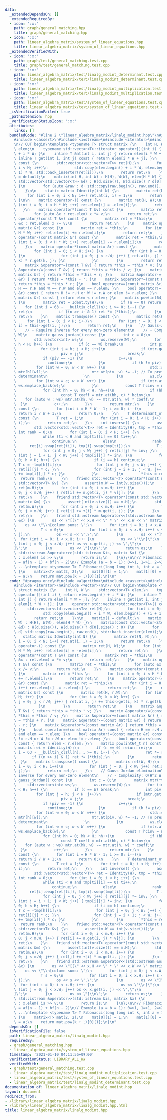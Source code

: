 ```yaml
---
data:
  _extendedDependsOn: []
  _extendedRequiredBy:
  - icon: ':x:'
    path: graph/general_matching.hpp
    title: graph/general_matching.hpp
  - icon: ':x:'
    path: linear_algebra_matrix/system_of_linear_equations.hpp
    title: linear_algebra_matrix/system_of_linear_equations.hpp
  _extendedVerifiedWith:
  - icon: ':x:'
    path: graph/test/general_matching.test.cpp
    title: graph/test/general_matching.test.cpp
  - icon: ':x:'
    path: linear_algebra_matrix/test/linalg_modint_determinant.test.cpp
    title: linear_algebra_matrix/test/linalg_modint_determinant.test.cpp
  - icon: ':x:'
    path: linear_algebra_matrix/test/linalg_modint_multiplication.test.cpp
    title: linear_algebra_matrix/test/linalg_modint_multiplication.test.cpp
  - icon: ':x:'
    path: linear_algebra_matrix/test/system_of_linear_equations.test.cpp
    title: linear_algebra_matrix/test/system_of_linear_equations.test.cpp
  _isVerificationFailed: true
  _pathExtension: hpp
  _verificationStatusIcon: ':x:'
  attributes:
    links: []
  bundledCode: "#line 2 \"linear_algebra_matrix/linalg_modint.hpp\"\n#include <algorithm>\n\
    #include <cassert>\n#include <iostream>\n#include <iterator>\n#include <vector>\n\
    \n// CUT begin\ntemplate <typename T> struct matrix {\n    int H, W;\n    std::vector<T>\
    \ elem;\n    typename std::vector<T>::iterator operator[](int i) { return elem.begin()\
    \ + i * W; }\n    inline T &at(int i, int j) { return elem[i * W + j]; }\n   \
    \ inline T get(int i, int j) const { return elem[i * W + j]; }\n    operator std::vector<std::vector<T>>()\
    \ const {\n        std::vector<std::vector<T>> ret(H);\n        for (int i = 0;\
    \ i < H; i++)\n            std::copy(elem.begin() + i * W, elem.begin() + (i +\
    \ 1) * W, std::back_inserter(ret[i]));\n        return ret;\n    }\n\n    matrix()\
    \ = default;\n    matrix(int H, int W) : H(H), W(W), elem(H * W) {}\n    matrix(const\
    \ std::vector<std::vector<T>> &d) : H(d.size()), W(d.size() ? d[0].size() : 0)\
    \ {\n        for (auto &raw : d) std::copy(raw.begin(), raw.end(), std::back_inserter(elem));\n\
    \    }\n\n    static matrix Identity(int N) {\n        matrix ret(N, N);\n   \
    \     for (int i = 0; i < N; i++) ret.at(i, i) = 1;\n        return ret;\n   \
    \ }\n\n    matrix operator-() const {\n        matrix ret(H, W);\n        for\
    \ (int i = 0; i < H * W; i++) ret.elem[i] = -elem[i];\n        return ret;\n \
    \   }\n    matrix operator*(const T &v) const {\n        matrix ret = *this;\n\
    \        for (auto &x : ret.elem) x *= v;\n        return ret;\n    }\n    matrix\
    \ operator/(const T &v) const {\n        matrix ret = *this;\n        for (auto\
    \ &x : ret.elem) x /= v;\n        return ret;\n    }\n    matrix operator+(const\
    \ matrix &r) const {\n        matrix ret = *this;\n        for (int i = 0; i <\
    \ H * W; i++) ret.elem[i] += r.elem[i];\n        return ret;\n    }\n    matrix\
    \ operator-(const matrix &r) const {\n        matrix ret = *this;\n        for\
    \ (int i = 0; i < H * W; i++) ret.elem[i] -= r.elem[i];\n        return ret;\n\
    \    }\n    matrix operator*(const matrix &r) const {\n        matrix ret(H, r.W);\n\
    \        for (int i = 0; i < H; i++) {\n            for (int k = 0; k < W; k++)\
    \ {\n                for (int j = 0; j < r.W; j++) { ret.at(i, j) += this->get(i,\
    \ k) * r.get(k, j); }\n            }\n        }\n        return ret;\n    }\n\
    \    matrix &operator*=(const T &v) { return *this = *this * v; }\n    matrix\
    \ &operator/=(const T &v) { return *this = *this / v; }\n    matrix &operator+=(const\
    \ matrix &r) { return *this = *this + r; }\n    matrix &operator-=(const matrix\
    \ &r) { return *this = *this - r; }\n    matrix &operator*=(const matrix &r) {\
    \ return *this = *this * r; }\n    bool operator==(const matrix &r) const { return\
    \ H == r.H and W == r.W and elem == r.elem; }\n    bool operator!=(const matrix\
    \ &r) const { return H != r.H or W != r.W or elem != r.elem; }\n    bool operator<(const\
    \ matrix &r) const { return elem < r.elem; }\n    matrix pow(int64_t n) const\
    \ {\n        matrix ret = Identity(H);\n        if (n == 0) return ret;\n    \
    \    for (int i = 63 - __builtin_clzll(n); i >= 0; i--) {\n            ret *=\
    \ ret;\n            if ((n >> i) & 1) ret *= (*this);\n        }\n        return\
    \ ret;\n    }\n    matrix transpose() const {\n        matrix ret(W, H);\n   \
    \     for (int i = 0; i < H; i++)\n            for (int j = 0; j < W; j++) ret.at(j,\
    \ i) = this->get(i, j);\n        return ret;\n    }\n    // Gauss-Jordan elimination\n\
    \    // - Require inverse for every non-zero element\n    // - Complexity: O(H^2\
    \ W)\n    matrix gauss_jordan() const {\n        int c = 0;\n        matrix mtr(*this);\n\
    \        std::vector<int> ws;\n        ws.reserve(W);\n        for (int h = 0;\
    \ h < H; h++) {\n            if (c == W) break;\n            int piv = -1;\n \
    \           for (int j = h; j < H; j++)\n                if (mtr.get(j, c)) {\n\
    \                    piv = j;\n                    break;\n                }\n\
    \            if (piv == -1) {\n                c++;\n                h--;\n  \
    \              continue;\n            }\n            if (h != piv) {\n       \
    \         for (int w = 0; w < W; w++) {\n                    std::swap(mtr[piv][w],\
    \ mtr[h][w]);\n                    mtr.at(piv, w) *= -1; // To preserve sign of\
    \ determinant\n                }\n            }\n            ws.clear();\n   \
    \         for (int w = c; w < W; w++) {\n                if (mtr.at(h, w) != 0)\
    \ ws.emplace_back(w);\n            }\n            const T hcinv = mtr.at(h, c).inv();\n\
    \            for (int hh = 0; hh < H; hh++)\n                if (hh != h) {\n\
    \                    const T coeff = mtr.at(hh, c) * hcinv;\n                \
    \    for (auto w : ws) mtr.at(hh, w) -= mtr.at(h, w) * coeff;\n              \
    \  }\n            c++;\n        }\n        return mtr;\n    }\n    int rank_of_gauss_jordan()\
    \ const {\n        for (int i = H * W - 1; i >= 0; i--)\n            if (elem[i])\
    \ return i / W + 1;\n        return 0;\n    }\n    T determinant_of_upper_triangle()\
    \ const {\n        T ret = 1;\n        for (int i = 0; i < H; i++) ret *= get(i,\
    \ i);\n        return ret;\n    }\n    int inverse() {\n        assert(H == W);\n\
    \        std::vector<std::vector<T>> ret = Identity(H), tmp = *this;\n       \
    \ int rank = 0;\n        for (int i = 0; i < H; i++) {\n            int ti = i;\n\
    \            while (ti < H and tmp[ti][i] == 0) ti++;\n            if (ti == H)\n\
    \                continue;\n            else\n                rank++;\n      \
    \      ret[i].swap(ret[ti]), tmp[i].swap(tmp[ti]);\n            T inv = tmp[i][i].inv();\n\
    \            for (int j = 0; j < W; j++) { ret[i][j] *= inv; }\n            for\
    \ (int j = i + 1; j < W; j++) { tmp[i][j] *= inv; }\n            for (int h =\
    \ 0; h < H; h++) {\n                if (i == h) continue;\n                const\
    \ T c = -tmp[h][i];\n                for (int j = 0; j < W; j++) { ret[h][j] +=\
    \ ret[i][j] * c; }\n                for (int j = i + 1; j < W; j++) { tmp[h][j]\
    \ += tmp[i][j] * c; }\n            }\n        }\n        *this = ret;\n      \
    \  return rank;\n    }\n    friend std::vector<T> operator*(const matrix &m, const\
    \ std::vector<T> &v) {\n        assert(m.W == int(v.size()));\n        std::vector<T>\
    \ ret(m.H);\n        for (int i = 0; i < m.H; i++) {\n            for (int j =\
    \ 0; j < m.W; j++) { ret[i] += m.get(i, j) * v[j]; }\n        }\n        return\
    \ ret;\n    }\n    friend std::vector<T> operator*(const std::vector<T> &v, const\
    \ matrix &m) {\n        assert(int(v.size()) == m.H);\n        std::vector<T>\
    \ ret(m.W);\n        for (int i = 0; i < m.H; i++) {\n            for (int j =\
    \ 0; j < m.W; j++) { ret[j] += v[i] * m.get(i, j); }\n        }\n        return\
    \ ret;\n    }\n    friend std::ostream &operator<<(std::ostream &os, const matrix\
    \ &x) {\n        os << \"[(\" << x.H << \" * \" << x.W << \" matrix)\";\n    \
    \    os << \"\\n[column sums: \";\n        for (int j = 0; j < x.W; j++) {\n \
    \           T s = 0;\n            for (int i = 0; i < x.H; i++) s += x.get(i,\
    \ j);\n            os << s << \",\";\n        }\n        os << \"]\";\n      \
    \  for (int i = 0; i < x.H; i++) {\n            os << \"\\n[\";\n            for\
    \ (int j = 0; j < x.W; j++) os << x.get(i, j) << \",\";\n            os << \"\
    ]\";\n        }\n        os << \"]\\n\";\n        return os;\n    }\n    friend\
    \ std::istream &operator>>(std::istream &is, matrix &x) {\n        for (auto &v\
    \ : x.elem) is >> v;\n        return is;\n    }\n};\n\n// Fibonacci numbers f(n)\
    \ = af(n - 1) + bf(n - 2)\n// Example (a = b = 1): 0=>1, 1=>1, 2=>2, 3=>3, 4=>5,\
    \ ...\ntemplate <typename T> T Fibonacci(long long int k, int a = 1, int b = 1)\
    \ {\n    matrix<T> mat(2, 2);\n    mat[0][1] = 1;\n    mat[1][0] = b;\n    mat[1][1]\
    \ = a;\n    return mat.pow(k + 1)[0][1];\n}\n"
  code: "#pragma once\n#include <algorithm>\n#include <cassert>\n#include <iostream>\n\
    #include <iterator>\n#include <vector>\n\n// CUT begin\ntemplate <typename T>\
    \ struct matrix {\n    int H, W;\n    std::vector<T> elem;\n    typename std::vector<T>::iterator\
    \ operator[](int i) { return elem.begin() + i * W; }\n    inline T &at(int i,\
    \ int j) { return elem[i * W + j]; }\n    inline T get(int i, int j) const { return\
    \ elem[i * W + j]; }\n    operator std::vector<std::vector<T>>() const {\n   \
    \     std::vector<std::vector<T>> ret(H);\n        for (int i = 0; i < H; i++)\n\
    \            std::copy(elem.begin() + i * W, elem.begin() + (i + 1) * W, std::back_inserter(ret[i]));\n\
    \        return ret;\n    }\n\n    matrix() = default;\n    matrix(int H, int\
    \ W) : H(H), W(W), elem(H * W) {}\n    matrix(const std::vector<std::vector<T>>\
    \ &d) : H(d.size()), W(d.size() ? d[0].size() : 0) {\n        for (auto &raw :\
    \ d) std::copy(raw.begin(), raw.end(), std::back_inserter(elem));\n    }\n\n \
    \   static matrix Identity(int N) {\n        matrix ret(N, N);\n        for (int\
    \ i = 0; i < N; i++) ret.at(i, i) = 1;\n        return ret;\n    }\n\n    matrix\
    \ operator-() const {\n        matrix ret(H, W);\n        for (int i = 0; i <\
    \ H * W; i++) ret.elem[i] = -elem[i];\n        return ret;\n    }\n    matrix\
    \ operator*(const T &v) const {\n        matrix ret = *this;\n        for (auto\
    \ &x : ret.elem) x *= v;\n        return ret;\n    }\n    matrix operator/(const\
    \ T &v) const {\n        matrix ret = *this;\n        for (auto &x : ret.elem)\
    \ x /= v;\n        return ret;\n    }\n    matrix operator+(const matrix &r) const\
    \ {\n        matrix ret = *this;\n        for (int i = 0; i < H * W; i++) ret.elem[i]\
    \ += r.elem[i];\n        return ret;\n    }\n    matrix operator-(const matrix\
    \ &r) const {\n        matrix ret = *this;\n        for (int i = 0; i < H * W;\
    \ i++) ret.elem[i] -= r.elem[i];\n        return ret;\n    }\n    matrix operator*(const\
    \ matrix &r) const {\n        matrix ret(H, r.W);\n        for (int i = 0; i <\
    \ H; i++) {\n            for (int k = 0; k < W; k++) {\n                for (int\
    \ j = 0; j < r.W; j++) { ret.at(i, j) += this->get(i, k) * r.get(k, j); }\n  \
    \          }\n        }\n        return ret;\n    }\n    matrix &operator*=(const\
    \ T &v) { return *this = *this * v; }\n    matrix &operator/=(const T &v) { return\
    \ *this = *this / v; }\n    matrix &operator+=(const matrix &r) { return *this\
    \ = *this + r; }\n    matrix &operator-=(const matrix &r) { return *this = *this\
    \ - r; }\n    matrix &operator*=(const matrix &r) { return *this = *this * r;\
    \ }\n    bool operator==(const matrix &r) const { return H == r.H and W == r.W\
    \ and elem == r.elem; }\n    bool operator!=(const matrix &r) const { return H\
    \ != r.H or W != r.W or elem != r.elem; }\n    bool operator<(const matrix &r)\
    \ const { return elem < r.elem; }\n    matrix pow(int64_t n) const {\n       \
    \ matrix ret = Identity(H);\n        if (n == 0) return ret;\n        for (int\
    \ i = 63 - __builtin_clzll(n); i >= 0; i--) {\n            ret *= ret;\n     \
    \       if ((n >> i) & 1) ret *= (*this);\n        }\n        return ret;\n  \
    \  }\n    matrix transpose() const {\n        matrix ret(W, H);\n        for (int\
    \ i = 0; i < H; i++)\n            for (int j = 0; j < W; j++) ret.at(j, i) = this->get(i,\
    \ j);\n        return ret;\n    }\n    // Gauss-Jordan elimination\n    // - Require\
    \ inverse for every non-zero element\n    // - Complexity: O(H^2 W)\n    matrix\
    \ gauss_jordan() const {\n        int c = 0;\n        matrix mtr(*this);\n   \
    \     std::vector<int> ws;\n        ws.reserve(W);\n        for (int h = 0; h\
    \ < H; h++) {\n            if (c == W) break;\n            int piv = -1;\n   \
    \         for (int j = h; j < H; j++)\n                if (mtr.get(j, c)) {\n\
    \                    piv = j;\n                    break;\n                }\n\
    \            if (piv == -1) {\n                c++;\n                h--;\n  \
    \              continue;\n            }\n            if (h != piv) {\n       \
    \         for (int w = 0; w < W; w++) {\n                    std::swap(mtr[piv][w],\
    \ mtr[h][w]);\n                    mtr.at(piv, w) *= -1; // To preserve sign of\
    \ determinant\n                }\n            }\n            ws.clear();\n   \
    \         for (int w = c; w < W; w++) {\n                if (mtr.at(h, w) != 0)\
    \ ws.emplace_back(w);\n            }\n            const T hcinv = mtr.at(h, c).inv();\n\
    \            for (int hh = 0; hh < H; hh++)\n                if (hh != h) {\n\
    \                    const T coeff = mtr.at(hh, c) * hcinv;\n                \
    \    for (auto w : ws) mtr.at(hh, w) -= mtr.at(h, w) * coeff;\n              \
    \  }\n            c++;\n        }\n        return mtr;\n    }\n    int rank_of_gauss_jordan()\
    \ const {\n        for (int i = H * W - 1; i >= 0; i--)\n            if (elem[i])\
    \ return i / W + 1;\n        return 0;\n    }\n    T determinant_of_upper_triangle()\
    \ const {\n        T ret = 1;\n        for (int i = 0; i < H; i++) ret *= get(i,\
    \ i);\n        return ret;\n    }\n    int inverse() {\n        assert(H == W);\n\
    \        std::vector<std::vector<T>> ret = Identity(H), tmp = *this;\n       \
    \ int rank = 0;\n        for (int i = 0; i < H; i++) {\n            int ti = i;\n\
    \            while (ti < H and tmp[ti][i] == 0) ti++;\n            if (ti == H)\n\
    \                continue;\n            else\n                rank++;\n      \
    \      ret[i].swap(ret[ti]), tmp[i].swap(tmp[ti]);\n            T inv = tmp[i][i].inv();\n\
    \            for (int j = 0; j < W; j++) { ret[i][j] *= inv; }\n            for\
    \ (int j = i + 1; j < W; j++) { tmp[i][j] *= inv; }\n            for (int h =\
    \ 0; h < H; h++) {\n                if (i == h) continue;\n                const\
    \ T c = -tmp[h][i];\n                for (int j = 0; j < W; j++) { ret[h][j] +=\
    \ ret[i][j] * c; }\n                for (int j = i + 1; j < W; j++) { tmp[h][j]\
    \ += tmp[i][j] * c; }\n            }\n        }\n        *this = ret;\n      \
    \  return rank;\n    }\n    friend std::vector<T> operator*(const matrix &m, const\
    \ std::vector<T> &v) {\n        assert(m.W == int(v.size()));\n        std::vector<T>\
    \ ret(m.H);\n        for (int i = 0; i < m.H; i++) {\n            for (int j =\
    \ 0; j < m.W; j++) { ret[i] += m.get(i, j) * v[j]; }\n        }\n        return\
    \ ret;\n    }\n    friend std::vector<T> operator*(const std::vector<T> &v, const\
    \ matrix &m) {\n        assert(int(v.size()) == m.H);\n        std::vector<T>\
    \ ret(m.W);\n        for (int i = 0; i < m.H; i++) {\n            for (int j =\
    \ 0; j < m.W; j++) { ret[j] += v[i] * m.get(i, j); }\n        }\n        return\
    \ ret;\n    }\n    friend std::ostream &operator<<(std::ostream &os, const matrix\
    \ &x) {\n        os << \"[(\" << x.H << \" * \" << x.W << \" matrix)\";\n    \
    \    os << \"\\n[column sums: \";\n        for (int j = 0; j < x.W; j++) {\n \
    \           T s = 0;\n            for (int i = 0; i < x.H; i++) s += x.get(i,\
    \ j);\n            os << s << \",\";\n        }\n        os << \"]\";\n      \
    \  for (int i = 0; i < x.H; i++) {\n            os << \"\\n[\";\n            for\
    \ (int j = 0; j < x.W; j++) os << x.get(i, j) << \",\";\n            os << \"\
    ]\";\n        }\n        os << \"]\\n\";\n        return os;\n    }\n    friend\
    \ std::istream &operator>>(std::istream &is, matrix &x) {\n        for (auto &v\
    \ : x.elem) is >> v;\n        return is;\n    }\n};\n\n// Fibonacci numbers f(n)\
    \ = af(n - 1) + bf(n - 2)\n// Example (a = b = 1): 0=>1, 1=>1, 2=>2, 3=>3, 4=>5,\
    \ ...\ntemplate <typename T> T Fibonacci(long long int k, int a = 1, int b = 1)\
    \ {\n    matrix<T> mat(2, 2);\n    mat[0][1] = 1;\n    mat[1][0] = b;\n    mat[1][1]\
    \ = a;\n    return mat.pow(k + 1)[0][1];\n}\n"
  dependsOn: []
  isVerificationFile: false
  path: linear_algebra_matrix/linalg_modint.hpp
  requiredBy:
  - graph/general_matching.hpp
  - linear_algebra_matrix/system_of_linear_equations.hpp
  timestamp: '2021-01-10 04:11:55+09:00'
  verificationStatus: LIBRARY_ALL_WA
  verifiedWith:
  - graph/test/general_matching.test.cpp
  - linear_algebra_matrix/test/linalg_modint_multiplication.test.cpp
  - linear_algebra_matrix/test/system_of_linear_equations.test.cpp
  - linear_algebra_matrix/test/linalg_modint_determinant.test.cpp
documentation_of: linear_algebra_matrix/linalg_modint.hpp
layout: document
redirect_from:
- /library/linear_algebra_matrix/linalg_modint.hpp
- /library/linear_algebra_matrix/linalg_modint.hpp.html
title: linear_algebra_matrix/linalg_modint.hpp
---
```

